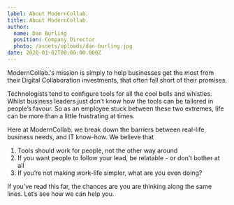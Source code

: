 ```yaml
---
label: About ModernCollab.
title: About ModernCollab.
author:
  name: Dan Burling
  position: Company Director
  photo: /assets/uploads/dan-burling.jpg
date: 2020-01-02T00:00:00.000Z
---
```

ModernCollab.'s mission is simply to help businesses get the most from their Digital Collaboration investments, that often fall short of their promises. 

Technologists tend to configure tools for all the cool bells and whistles. Whilst business leaders just don’t know how the tools can be tailored in people’s favour. So as an employee stuck between these two extremes, life can be more than a little frustrating at times. 

Here at ModernCollab. we break down the barriers between real-life business needs, and IT know-how. We believe that

1. Tools should work for people, not the other way around
2. If you want people to follow your lead, be relatable - or don’t bother at all
3. If you’re not making work-life simpler, what are you even doing?


If you’ve read this far, the chances are you are thinking along the same lines. Let’s see how we can help you.